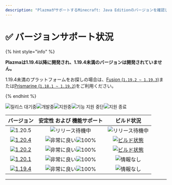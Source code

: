 ```yaml
---
description: "PlazmaがサポートするMinecraft: Java Editionのバージョンを確認してください。"
---
```


# ✅ バージョンサポート状況

{% hint style="info" %}

**Plazmaは1.19.4以降に開発され、1.19.4未満のバージョンは開発されていません。**

1.19.4未満のプラットフォームをお探しの場合は、[Fusion (`1.19.2 ~ 1.19.3`)](https://github.com/RuinedTechnologyUnify/Fusion)または[Prismarine (`1.18.1 ~ 1.19.2`)](https://github.com/PrismarineTeam/Prismarine)をご利用ください。

{% endhint %}

[wtr]: https://badge.plazmamc.org/0/릴리스%20대기중
[ukn]: https://badge.plazmamc.org/0/情報なし
[vgd]: https://badge.plazmamc.org/1/非常に良い
[100]: https://badge.plazmamc.org/percent/100

![릴리스 대기중][wtr]![개발중](https://badge.plazmamc.org/1/개발중)![지원중](https://badge.plazmamc.org/2/지원중)![기능 지원 중단](https://badge.plazmamc.org/6/기능%20지원%20중단)![지원 종료](https://badge.plazmamc.org/4/지원%20종료)

|                                       バージョン                                       |    安定性    および    機能サポート   |                                              ビルド状況                                             |
| :-------------------------------------------------------------------------------: | :-----------------------: | :--------------------------------------------------------------------------------------------: |
|                   ![1.20.5](https://badge.plazmamc.org/0/1.20.5)                  |      ![リリース待機中][wtr]      |                                         ![リリース待機中][wtr]                                        |
| [![1.20.4](https://badge.plazmamc.org/2/1.20.4)](https://git.plazmamc.org/1.20.4) | ![非常に良い][vgd]![100%][100] | [![ビルド状態](https://build.plazmamc.org/1.20.4)](https://build.plazmamc.org/1.20.4?redirect=true) |
| [![1.20.2](https://badge.plazmamc.org/6/1.20.2)](https://git.plazmamc.org/1.20.2) | ![非常に良い][vgd]![100%][100] | [![ビルド状態](https://build.plazmamc.org/1.20.2)](https://build.plazmamc.org/1.20.2?redirect=true) |
| [![1.20.1](https://badge.plazmamc.org/4/1.20.1)](https://git.plazmamc.org/1.20.1) | ![非常に良い][vgd]![100%][100] |                                          ![情報なし][ukn]                                          |
| [![1.19.4](https://badge.plazmamc.org/4/1.19.4)](https://git.plazmamc.org/1.19.4) | ![非常に良い][vgd]![100%][100] |                                          ![情報なし][ukn]                                          |

***
